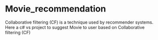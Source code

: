 # Movie_recommendation
Collaborative filtering (CF) is a technique used by recommender systems. Here a c# vs project to suggest Movie to user based on Collaborative filtering (CF) 

